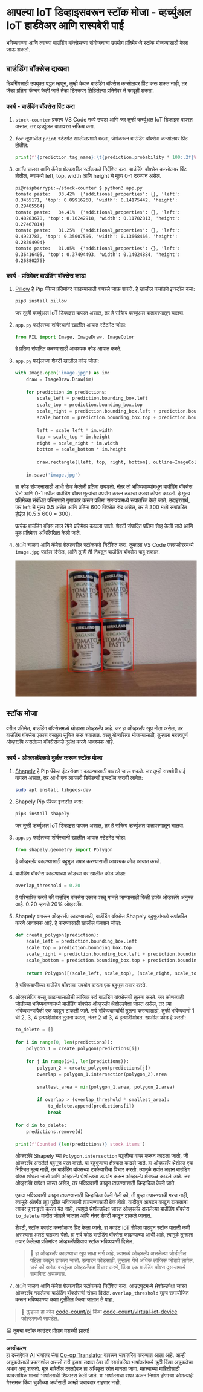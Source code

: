 <!--
CO_OP_TRANSLATOR_METADATA:
{
  "original_hash": "9c4320311c0f2c1884a6a21265d98a51",
  "translation_date": "2025-08-27T09:57:09+00:00",
  "source_file": "5-retail/lessons/2-check-stock-device/single-board-computer-count-stock.md",
  "language_code": "mr"
}
-->
# आपल्या IoT डिव्हाइसवरून स्टॉक मोजा - व्हर्च्युअल IoT हार्डवेअर आणि रास्पबेरी पाई

भविष्यवाण्या आणि त्यांच्या बाउंडिंग बॉक्सेसच्या संयोजनाचा उपयोग प्रतिमेमध्ये स्टॉक मोजण्यासाठी केला जाऊ शकतो.

## बाउंडिंग बॉक्सेस दाखवा

डिबगिंगसाठी उपयुक्त पद्धत म्हणून, तुम्ही केवळ बाउंडिंग बॉक्सेस कन्सोलवर प्रिंट करू शकत नाही, तर जेव्हा प्रतिमा कॅप्चर केली जाते तेव्हा डिस्कवर लिहिलेल्या प्रतिमेवर ते काढूही शकता.

### कार्य - बाउंडिंग बॉक्सेस प्रिंट करा

1. `stock-counter` प्रकल्प VS Code मध्ये उघडा आणि जर तुम्ही व्हर्च्युअल IoT डिव्हाइस वापरत असाल, तर व्हर्च्युअल वातावरण सक्रिय करा.

1. `for` लूपमधील `print` स्टेटमेंट खालीलप्रमाणे बदला, जेणेकरून बाउंडिंग बॉक्सेस कन्सोलवर प्रिंट होतील:

    ```python
    print(f'{prediction.tag_name}:\t{prediction.probability * 100:.2f}%\t{prediction.bounding_box}')
    ```

1. अॅप चालवा आणि कॅमेरा शेल्फवरील स्टॉककडे निर्देशित करा. बाउंडिंग बॉक्सेस कन्सोलवर प्रिंट होतील, ज्यामध्ये left, top, width आणि height चे मूल्य 0-1 दरम्यान असेल.

    ```output
    pi@raspberrypi:~/stock-counter $ python3 app.py 
    tomato paste:   33.42%  {'additional_properties': {}, 'left': 0.3455171, 'top': 0.09916268, 'width': 0.14175442, 'height': 0.29405564}
    tomato paste:   34.41%  {'additional_properties': {}, 'left': 0.48283678, 'top': 0.10242918, 'width': 0.11782813, 'height': 0.27467814}
    tomato paste:   31.25%  {'additional_properties': {}, 'left': 0.4923783, 'top': 0.35007596, 'width': 0.13668466, 'height': 0.28304994}
    tomato paste:   31.05%  {'additional_properties': {}, 'left': 0.36416405, 'top': 0.37494493, 'width': 0.14024884, 'height': 0.26880276}
    ```

### कार्य - प्रतिमेवर बाउंडिंग बॉक्सेस काढा

1. [Pillow](https://pypi.org/project/Pillow/) हे Pip पॅकेज प्रतिमांवर काढण्यासाठी वापरले जाऊ शकते. हे खालील कमांडने इन्स्टॉल करा:

    ```sh
    pip3 install pillow
    ```

    जर तुम्ही व्हर्च्युअल IoT डिव्हाइस वापरत असाल, तर हे सक्रिय व्हर्च्युअल वातावरणातून चालवा.

1. `app.py` फाईलच्या शीर्षस्थानी खालील आयात स्टेटमेंट जोडा:

    ```python
    from PIL import Image, ImageDraw, ImageColor
    ```

    हे प्रतिमा संपादित करण्यासाठी आवश्यक कोड आयात करते.

1. `app.py` फाईलच्या शेवटी खालील कोड जोडा:

    ```python
    with Image.open('image.jpg') as im:
        draw = ImageDraw.Draw(im)
    
        for prediction in predictions:
            scale_left = prediction.bounding_box.left
            scale_top = prediction.bounding_box.top
            scale_right = prediction.bounding_box.left + prediction.bounding_box.width
            scale_bottom = prediction.bounding_box.top + prediction.bounding_box.height
            
            left = scale_left * im.width
            top = scale_top * im.height
            right = scale_right * im.width
            bottom = scale_bottom * im.height
    
            draw.rectangle([left, top, right, bottom], outline=ImageColor.getrgb('red'), width=2)
    
        im.save('image.jpg')
    ```

    हा कोड संपादनासाठी आधी सेव्ह केलेली प्रतिमा उघडतो. नंतर तो भविष्यवाण्यांमधून बाउंडिंग बॉक्सेस घेतो आणि 0-1 मधील बाउंडिंग बॉक्स मूल्यांचा उपयोग करून तळाचा उजवा कोपरा काढतो. हे मूल्य प्रतिमेच्या संबंधित परिमाणाने गुणाकार करून प्रतिमा समन्वयांमध्ये रूपांतरित केले जाते. उदाहरणार्थ, जर left चे मूल्य 0.5 असेल आणि प्रतिमा 600 पिक्सेल रुंद असेल, तर ते 300 मध्ये रूपांतरित होईल (0.5 x 600 = 300).

    प्रत्येक बाउंडिंग बॉक्स लाल रेषेने प्रतिमेवर काढला जातो. शेवटी संपादित प्रतिमा सेव्ह केली जाते आणि मूळ प्रतिमेवर अधिलिखित केली जाते.

1. अॅप चालवा आणि कॅमेरा शेल्फवरील स्टॉककडे निर्देशित करा. तुम्हाला VS Code एक्सप्लोररमध्ये `image.jpg` फाईल दिसेल, आणि तुम्ही ती निवडून बाउंडिंग बॉक्सेस पाहू शकाल.

    ![4 टोमॅटो पेस्टच्या कॅन्स, प्रत्येक कॅनभोवती बाउंडिंग बॉक्सेस](../../../../../translated_images/rpi-stock-with-bounding-boxes.b5540e2ecb7cd49f1271828d3be412671d950e87625c5597ea97c90f11e01097.mr.jpg)

## स्टॉक मोजा

वरील प्रतिमेत, बाउंडिंग बॉक्सेसमध्ये थोडासा ओव्हरलॅप आहे. जर हा ओव्हरलॅप खूप मोठा असेल, तर बाउंडिंग बॉक्सेस एकाच वस्तूला सूचित करू शकतात. वस्तू योग्यरित्या मोजण्यासाठी, तुम्हाला महत्त्वपूर्ण ओव्हरलॅप असलेल्या बॉक्सेसकडे दुर्लक्ष करणे आवश्यक आहे.

### कार्य - ओव्हरलॅपकडे दुर्लक्ष करून स्टॉक मोजा

1. [Shapely](https://pypi.org/project/Shapely/) हे Pip पॅकेज इंटरसेक्शन काढण्यासाठी वापरले जाऊ शकते. जर तुम्ही रास्पबेरी पाई वापरत असाल, तर आधी एक लायब्ररी डिपेंडन्सी इन्स्टॉल करावी लागेल:

    ```sh
    sudo apt install libgeos-dev
    ```

1. Shapely Pip पॅकेज इन्स्टॉल करा:

    ```sh
    pip3 install shapely
    ```

    जर तुम्ही व्हर्च्युअल IoT डिव्हाइस वापरत असाल, तर हे सक्रिय व्हर्च्युअल वातावरणातून चालवा.

1. `app.py` फाईलच्या शीर्षस्थानी खालील आयात स्टेटमेंट जोडा:

    ```python
    from shapely.geometry import Polygon
    ```

    हे ओव्हरलॅप काढण्यासाठी बहुभुज तयार करण्यासाठी आवश्यक कोड आयात करते.

1. बाउंडिंग बॉक्सेस काढण्याच्या कोडच्या वर खालील कोड जोडा:

    ```python
    overlap_threshold = 0.20
    ```

    हे परिभाषित करते की बाउंडिंग बॉक्सेस एकाच वस्तू मानले जाण्यासाठी किती टक्के ओव्हरलॅप अनुमत आहे. 0.20 म्हणजे 20% ओव्हरलॅप.

1. Shapely वापरून ओव्हरलॅप काढण्यासाठी, बाउंडिंग बॉक्सेस Shapely बहुभुजांमध्ये रूपांतरित करणे आवश्यक आहे. हे करण्यासाठी खालील फंक्शन जोडा:

    ```python
    def create_polygon(prediction):
        scale_left = prediction.bounding_box.left
        scale_top = prediction.bounding_box.top
        scale_right = prediction.bounding_box.left + prediction.bounding_box.width
        scale_bottom = prediction.bounding_box.top + prediction.bounding_box.height
    
        return Polygon([(scale_left, scale_top), (scale_right, scale_top), (scale_right, scale_bottom), (scale_left, scale_bottom)])
    ```

    हे भविष्यवाणीच्या बाउंडिंग बॉक्सचा उपयोग करून एक बहुभुज तयार करते.

1. ओव्हरलॅपिंग वस्तू काढण्यासाठीची लॉजिक सर्व बाउंडिंग बॉक्सेसची तुलना करते. जर कोणत्याही जोडीच्या भविष्यवाण्यांमध्ये बाउंडिंग बॉक्सेस ओव्हरलॅप थ्रेशोल्डपेक्षा जास्त असेल, तर त्या भविष्यवाण्यांपैकी एक काढून टाकली जाते. सर्व भविष्यवाण्यांची तुलना करण्यासाठी, तुम्ही भविष्यवाणी 1 ची 2, 3, 4 इत्यादींसोबत तुलना करता, नंतर 2 ची 3, 4 इत्यादींसोबत. खालील कोड हे करतो:

    ```python
    to_delete = []

    for i in range(0, len(predictions)):
        polygon_1 = create_polygon(predictions[i])
    
        for j in range(i+1, len(predictions)):
            polygon_2 = create_polygon(predictions[j])
            overlap = polygon_1.intersection(polygon_2).area

            smallest_area = min(polygon_1.area, polygon_2.area)
    
            if overlap > (overlap_threshold * smallest_area):
                to_delete.append(predictions[i])
                break
    
    for d in to_delete:
        predictions.remove(d)

    print(f'Counted {len(predictions)} stock items')
    ```

    ओव्हरलॅप Shapely च्या `Polygon.intersection` पद्धतीचा वापर करून काढला जातो, जी ओव्हरलॅप असलेले बहुभुज परत करते. या बहुभुजाचा क्षेत्रफळ काढले जाते. हा ओव्हरलॅप थ्रेशोल्ड एक निश्चित मूल्य नाही, तर बाउंडिंग बॉक्सच्या टक्केवारीचा विचार करतो. त्यामुळे सर्वात लहान बाउंडिंग बॉक्स शोधला जातो आणि ओव्हरलॅप थ्रेशोल्डचा उपयोग करून ओव्हरलॅप क्षेत्रफळ काढले जाते. जर ओव्हरलॅप यापेक्षा जास्त असेल, तर भविष्यवाणी काढून टाकण्यासाठी चिन्हांकित केली जाते.

    एकदा भविष्यवाणी काढून टाकण्यासाठी चिन्हांकित केली गेली की, ती पुन्हा तपासण्याची गरज नाही, त्यामुळे अंतर्गत लूप पुढील भविष्यवाणी तपासण्यासाठी ब्रेक होतो. यादीतून आयटम काढून टाकताना त्यावर पुनरावृत्ती करता येत नाही, त्यामुळे थ्रेशोल्डपेक्षा जास्त ओव्हरलॅप असलेल्या बाउंडिंग बॉक्सेस `to_delete` यादीत जोडले जातात आणि नंतर शेवटी काढून टाकले जातात.

    शेवटी, स्टॉक काउंट कन्सोलवर प्रिंट केला जातो. हा काउंट IoT सेवेला पाठवून स्टॉक पातळी कमी असल्यास अलर्ट पाठवता येतो. हा सर्व कोड बाउंडिंग बॉक्सेस काढण्याच्या आधी आहे, त्यामुळे तुम्हाला तयार केलेल्या प्रतिमांवर ओव्हरलॅपशिवाय स्टॉक भविष्यवाणी दिसेल.

    > 💁 हा ओव्हरलॅप काढण्याचा खूप साधा मार्ग आहे, ज्यामध्ये ओव्हरलॅप असलेल्या जोडीतील पहिला काढून टाकला जातो. उत्पादन कोडसाठी, तुम्हाला येथे अधिक लॉजिक जोडावे लागेल, जसे की अनेक वस्तूंच्या ओव्हरलॅपचा विचार करणे, किंवा एक बाउंडिंग बॉक्स दुसऱ्यामध्ये समाविष्ट असल्यास.

1. अॅप चालवा आणि कॅमेरा शेल्फवरील स्टॉककडे निर्देशित करा. आउटपुटमध्ये थ्रेशोल्डपेक्षा जास्त ओव्हरलॅप नसलेल्या बाउंडिंग बॉक्सेसची संख्या दिसेल. `overlap_threshold` मूल्य समायोजित करून भविष्यवाण्या कशा दुर्लक्षित केल्या जातात ते पाहा.

> 💁 तुम्हाला हा कोड [code-count/pi](../../../../../5-retail/lessons/2-check-stock-device/code-count/pi) किंवा [code-count/virtual-iot-device](../../../../../5-retail/lessons/2-check-stock-device/code-count/virtual-iot-device) फोल्डरमध्ये सापडेल.

😀 तुमचा स्टॉक काउंटर प्रोग्राम यशस्वी झाला!

---

**अस्वीकरण**:  
हा दस्तऐवज AI भाषांतर सेवा [Co-op Translator](https://github.com/Azure/co-op-translator) वापरून भाषांतरित करण्यात आला आहे. आम्ही अचूकतेसाठी प्रयत्नशील असलो तरी कृपया लक्षात ठेवा की स्वयंचलित भाषांतरांमध्ये त्रुटी किंवा अचूकतेचा अभाव असू शकतो. मूळ भाषेतील दस्तऐवज हा अधिकृत स्रोत मानला जावा. महत्त्वाच्या माहितीसाठी व्यावसायिक मानवी भाषांतराची शिफारस केली जाते. या भाषांतराचा वापर करून निर्माण होणाऱ्या कोणत्याही गैरसमज किंवा चुकीच्या अर्थासाठी आम्ही जबाबदार राहणार नाही.